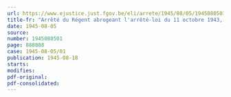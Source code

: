 ```yaml
---
url: https://www.ejustice.just.fgov.be/eli/arrete/1945/08/05/1945080501/justel
title-fr: "Arrêté du Régent abrogeant l'arrêté-loi du 11 octobre 1943, qui autorisait le dépôt de brevets belges à Londres et réglementait le recouvrement des annuités à Londres"
date: 1945-08-05
source:
number: 1945080501
page: 888888
case: 1945-08-05/01
publication: 1945-08-18
starts:
modifies:
pdf-original:
pdf-consolidated:
---
```


